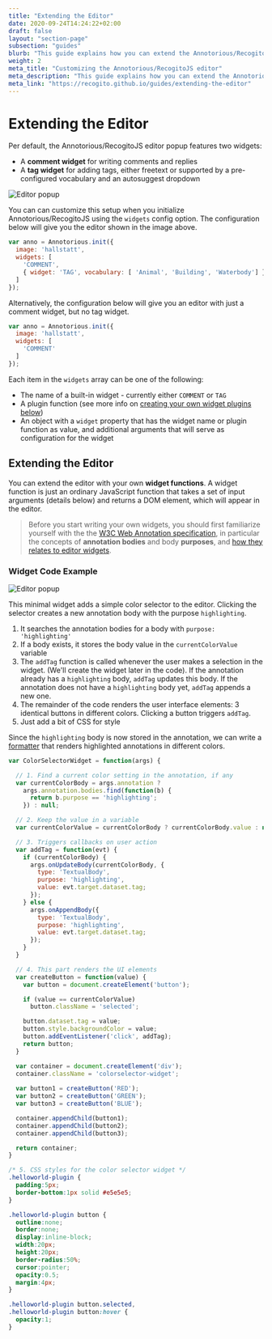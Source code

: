 ```yaml
---
title: "Extending the Editor"
date: 2020-09-24T14:24:22+02:00
draft: false
layout: "section-page"
subsection: "guides"
blurb: "This guide explains how you can extend the Annotorious/RecogitoJS editor popup with your own UI components."
weight: 2
meta_title: "Customizing the Annotorious/RecogitoJS editor"
meta_description: "This guide explains how you can extend the Annotorious/RecogitoJS editor popup with your own UI components."
meta_link: "https://recogito.github.io/guides/extending-the-editor"
---
```


# Extending the Editor

Per default, the Annotorious/RecogitoJS editor popup features two widgets:

- A __comment widget__ for writing comments and replies
- A __tag widget__ for adding tags, either freetext or supported by a pre-configured vocabulary and an autosuggest dropdown

![Editor popup](/images/guides/editor-popup-with-vocab.png)

You can can customize this setup when you initialize Annotorious/RecogitoJS using the 
`widgets` config option. The configuration below will give you the editor shown in the 
image above.

```js
var anno = Annotorious.init({
  image: 'hallstatt',
  widgets: [
    'COMMENT',
    { widget: 'TAG', vocabulary: [ 'Animal', 'Building', 'Waterbody'] }
  ]
});
```

Alternatively, the configuration below will give you an editor with just a comment widget, but no tag widget.

```js
var anno = Annotorious.init({
  image: 'hallstatt',
  widgets: [
    'COMMENT'
  ]
});
``` 

Each item in the `widgets` array can be one of the following:

- The name of a built-in widget - currently either `COMMENT` or `TAG`
- A plugin function (see more info on [creating your own widget plugins below]())
- An object with a `widget` property that has the widget name or plugin function as value, and additional
  arguments that will serve as configuration for the widget

## Extending the Editor 

You can extend the editor with your own __widget functions__. A widget function is just an ordinary JavaScript 
function that takes a set of input arguments (details below) and returns a DOM element, which will appear
in the editor.

> Before you start writing your own widgets, you should first familiarize yourself with the
> the [W3C Web Annotation specification](/annotorious/getting-started/web-annotation/), in 
> particular the concepts of __annotation bodies__ and body __purposes__, and 
> [how they relates to editor widgets](/guides/creating-custom-widgets/). 

### Widget Code Example

![Editor popup](/images/guides/colorselector-widget.png)

This minimal widget adds a simple color selector to the editor. Clicking the
selector creates a new annotation body with the purpose `highlighting`.

1. It searches the annotation bodies for a body with `purpose: 'highlighting'`
2. If a body exists, it stores the body value in the `currentColorValue` variable
3. The `addTag` function is called whenever the user makes a selection in the widget. 
   (We'll create the widget later in the code). If the annotation already has a
   `highlighting` body, `addTag` updates this body. If the annotation does not have
   a `highlighting` body yet, `addTag` appends a new one.
4. The remainder of the code renders the user interface elements: 3 identical buttons
   in different colors. Clicking a button triggers `addTag`.
5. Just add a bit of CSS for style

Since the `highlighting` body is now stored in the annotation, we can write a 
[formatter](/annotorious/api-docs/annotorious/#formatters) that renders highlighted 
annotations in different colors. 
 
```js
var ColorSelectorWidget = function(args) {

  // 1. Find a current color setting in the annotation, if any
  var currentColorBody = args.annotation ? 
    args.annotation.bodies.find(function(b) {
      return b.purpose == 'highlighting';
    }) : null;

  // 2. Keep the value in a variable
  var currentColorValue = currentColorBody ? currentColorBody.value : null;

  // 3. Triggers callbacks on user action
  var addTag = function(evt) {
    if (currentColorBody) {
      args.onUpdateBody(currentColorBody, {
        type: 'TextualBody',
        purpose: 'highlighting',
        value: evt.target.dataset.tag;
      });
    } else { 
      args.onAppendBody({
        type: 'TextualBody',
        purpose: 'highlighting',
        value: evt.target.dataset.tag;
      });
    }
  }

  // 4. This part renders the UI elements
  var createButton = function(value) {
    var button = document.createElement('button');

    if (value == currentColorValue)
      button.className = 'selected';

    button.dataset.tag = value;
    button.style.backgroundColor = value;
    button.addEventListener('click', addTag); 
    return button;
  }

  var container = document.createElement('div');
  container.className = 'colorselector-widget';
  
  var button1 = createButton('RED');
  var button2 = createButton('GREEN');
  var button3 = createButton('BLUE');

  container.appendChild(button1);
  container.appendChild(button2);
  container.appendChild(button3);

  return container;
}
```

```css
/* 5. CSS styles for the color selector widget */
.helloworld-plugin {
  padding:5px;
  border-bottom:1px solid #e5e5e5;
}

.helloworld-plugin button {
  outline:none;
  border:none;
  display:inline-block;
  width:20px;
  height:20px;
  border-radius:50%;
  cursor:pointer;
  opacity:0.5;
  margin:4px;
}

.helloworld-plugin button.selected,
.helloworld-plugin button:hover {
  opacity:1;
}
```